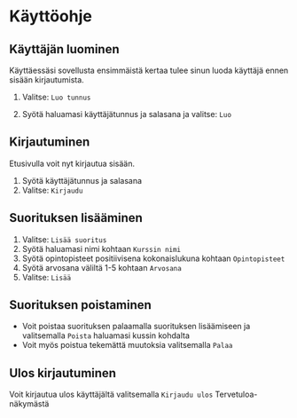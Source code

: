 # Käyttöohje
## Käyttäjän luominen
Käyttäessäsi sovellusta ensimmäistä kertaa tulee sinun luoda käyttäjä ennen sisään kirjautumista.
1. Valitse: `Luo tunnus`

2. Syötä haluamasi käyttäjätunnus ja salasana ja valitse: `Luo`

## Kirjautuminen
Etusivulla voit nyt kirjautua sisään.
1. Syötä käyttäjätunnus ja salasana
2. Valitse: `Kirjaudu`

## Suorituksen lisääminen
1. Valitse: `Lisää suoritus`
2. Syötä haluamasi nimi kohtaan `Kurssin nimi`
3. Syötä opintopisteet positiivisena kokonaislukuna kohtaan `Opintopisteet`
4. Syötä arvosana väliltä 1-5 kohtaan `Arvosana`
5. Valitse: `Lisää`

## Suorituksen poistaminen
- Voit poistaa suorituksen palaamalla suorituksen lisäämiseen ja valitsemalla `Poista` haluamasi kussin kohdalta
- Voit myös poistua tekemättä muutoksia valitsemalla `Palaa`
## Ulos kirjautuminen
Voit kirjautua ulos käyttäjältä valitsemalla `Kirjaudu ulos` Tervetuloa-näkymästä
